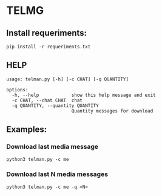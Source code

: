 # TELMG

## Install requeriments:
    
    pip install -r requeriments.txt
    
## HELP
    usage: telman.py [-h] [-c CHAT] [-q QUANTITY]

    options:
      -h, --help            show this help message and exit
      -c CHAT, --chat CHAT  chat
      -q QUANTITY, --quantity QUANTITY
                            Quantity messages for download

## Examples:
### Download last media message
    python3 telman.py -c me
### Download last N media messages
    python3 telman.py -c me -q <N>


